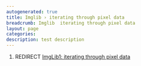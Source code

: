 ```yaml
---
autogenerated: true
title: Imglib › iterating through pixel data
breadcrumb: Imglib  iterating through pixel data
layout: page
categories: 
description: test description
---
```


1.  REDIRECT [ImgLib1: iterating through pixel data](ImgLib1__iterating_through_pixel_data )
